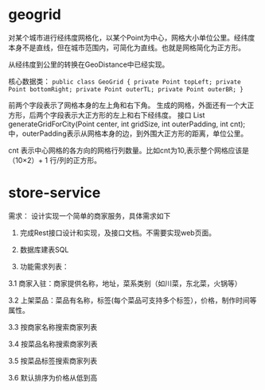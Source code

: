 # geogrid
对某个城市进行经纬度网格化，以某个Point为中心，网格大小单位公里。经纬度本身不是直线，但在城市范围内，可简化为直线。也就是网格简化为正方形。

从经纬度到公里的转换在GeoDistance中已经实现。

核心数据类：
`public class GeoGrid {
    private Point topLeft;
    private Point bottomRight;
    private Point outerTL;
    private Point outerBR;
}`

前两个字段表示了网格本身的左上角和右下角。
生成的网格，外面还有一个大正方形，后两个字段表示大正方形的左上和右下经纬度。
接口
    List<GeoGrid> generateGridForCity(Point center, int gridSize, int outerPadding, int cnt);
中，outerPadding表示从网格本身的边，到外围大正方形的距离，单位公里。

cnt 表示中心网格的各方向的网格行列数量。比如cnt为10,表示整个网格应该是（10×2）+ 1 行/列的正方形。





# store-service

需求：
设计实现一个简单的商家服务，具体需求如下

1. 完成Rest接口设计和实现，及接口文档。不需要实现web页面。

2. 数据库建表SQL

3. 功能需求列表：

3.1 商家入驻：商家提供名称，地址，菜系类别（如川菜，东北菜，火锅等）

3.2 上架菜品：菜品有名称，标签(每个菜品可支持多个标签），价格，制作时间等属性。

3.3 按商家名称搜索商家列表

3.4 按菜品名称搜索商家列表

3.5 按菜品标签搜索商家列表

3.6 默认排序为价格从低到高
